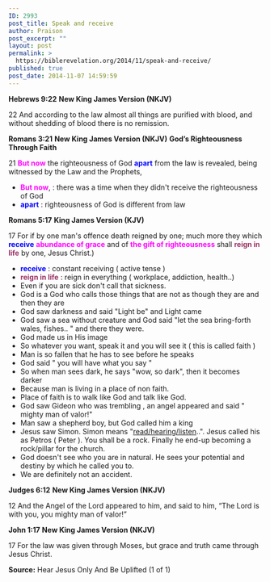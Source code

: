 ```yaml
---
ID: 2993
post_title: Speak and receive
author: Praison
post_excerpt: ""
layout: post
permalink: >
  https://biblerevelation.org/2014/11/speak-and-receive/
published: true
post_date: 2014-11-07 14:59:59
---
```

<strong>Hebrews 9:22</strong>
<strong> New King James Version (NKJV)</strong>

22 And according to the law almost all things are purified with blood, and without shedding of blood there is no remission.

<strong>Romans 3:21</strong>
<strong> New King James Version (NKJV)</strong>
<strong> God’s Righteousness Through Faith</strong>

21 <span style="color: #ff00ff;"><strong>But now</strong></span> the righteousness of God <span style="color: #0000ff;"><strong>apart</strong></span> from the law is revealed, being witnessed by the Law and the Prophets,
<ul>
	<li><span style="color: #ff00ff;"><strong>But now</strong></span>, : there was a time when they didn't receive the righteousness of God</li>
	<li><span style="color: #0000ff;"><strong>apart</strong> </span>: righteousness of God is different from law</li>
</ul>
<strong>Romans 5:17</strong>
<strong> King James Version (KJV)</strong>

17 For if by one man's offence death reigned by one; much more they which <span style="color: #0000ff;"><strong>receive</strong></span> <span style="color: #ff00ff;"><strong>abundance of grace</strong></span> and of <span style="color: #ff00ff;"><strong>the gift of righteousness</strong></span> shall <span style="color: #993366;"><strong>reign in life</strong></span> by one, Jesus Christ.)
<ul>
	<li><span style="color: #0000ff;"><strong>receive</strong></span> : constant receiving ( active tense )</li>
	<li><span style="color: #993366;"><strong>reign in life</strong></span> : reign in everything ( workplace, addiction, health..)</li>
	<li>Even if you are sick don't call that sickness.</li>
	<li>God is a God who calls those things that are not as though they are and then they are</li>
	<li>God saw darkness and said "Light be" and Light came</li>
	<li>God saw a sea without creature and God said "let the sea bring-forth wales, fishes.. " and there they were.</li>
	<li>God made us in His image</li>
	<li>So whatever you want, speak it and you will see it ( this is called faith )</li>
	<li>Man is so fallen that he has to see before he speaks</li>
	<li>God said " you will have what you say "</li>
	<li>So when man sees dark, he says "wow, so dark", then it becomes darker</li>
	<li>Because man is living in a place of non faith.</li>
	<li>Place of faith is to walk like God and talk like God.</li>
	<li>God saw Gideon who was trembling , an angel appeared and said " mighty man of valor!"</li>
	<li>Man saw a shepherd boy, but God called him a king</li>
	<li>Jesus saw Simon. Simon means "<a title="Read/Hearing/Listen" rel="nofollow" href="http://www.abarim-publications.com/Meaning/Simon.html" target="_blank">read/hearing/listen</a>..". Jesus called his as Petros ( Peter ). You shall be a rock. Finally he end-up becoming a rock/pillar for the church.</li>
	<li>God doesn't see who you are in natural. He sees your potential and destiny by which he called you to.</li>
	<li>We are definitely not an accident.</li>
</ul>
<strong>Judges 6:12</strong>
<strong> New King James Version (NKJV)</strong>

12 And the Angel of the Lord appeared to him, and said to him, “The Lord is with you, you mighty man of valor!”

<strong>John 1:17</strong>
<strong> New King James Version (NKJV)</strong>

17 For the law was given through Moses, but grace and truth came through Jesus Christ.

<strong>Source:</strong> Hear Jesus Only And Be Uplifted (1 of 1)